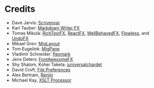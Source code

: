 # Credits

* Dave Jarvis: [Scrivenvar](https://github.com/DaveJarvis/scrivenvar/)
* Karl Tauber: [Markdown Writer FX](https://github.com/JFormDesigner/markdown-writer-fx)
* Tomas Mikula: [RichTextFX](https://github.com/TomasMikula/RichTextFX), [ReactFX](https://github.com/TomasMikula/ReactFX), [WellBehavedFX](https://github.com/TomasMikula/WellBehavedFX), [Flowless](https://github.com/TomasMikula/Flowless), and [UndoFX](https://github.com/TomasMikula/UndoFX)
* Mikael Grev: [MigLayout](http://www.miglayout.com/)
* Tom Eugelink: [MigPane](https://github.com/mikaelgrev/miglayout/blob/master/javafx/src/main/java/org/tbee/javafx/scene/layout/fxml/MigPane.java)
* Vladimir Schneider: [flexmark](https://github.com/vsch/flexmark-java)
* Jens Deters: [FontAwesomeFX](https://bitbucket.org/Jerady/fontawesomefx)
* Shy Shalom, Kohei Taketa: [juniversalchardet](https://github.com/takscape/juniversalchardet)
* David Croft, [File Preferences](http://www.davidc.net/programming/java/java-preferences-using-file-backing-store)
* Alex Bertram, [Renjin](https://www.renjin.org/)
* Michael Kay, [XSLT Processor](http://www.saxonica.com/)

